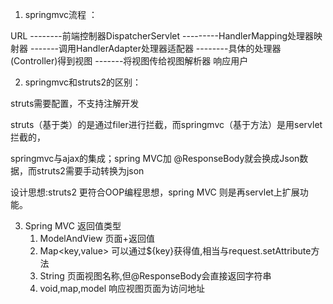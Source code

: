 1. springmvc流程 ：

URL
--------前端控制器DispatcherServlet
---------HandlerMapping处理器映射器
-------调用HandlerAdapter处理器适配器 --------具体的处理器(Controller)得到视图
-------将视图传给视图解析器
响应用户

2. springmvc和struts2的区别：

struts需要配置，不支持注解开发

struts（基于类）的是通过filer进行拦截，而springmvc（基于方法）是用servlet拦截的，

springmvc与ajax的集成；spring MVC加 @ResponseBody就会换成Json数据，而struts2需要手动转换为json

设计思想:struts2 更符合OOP编程思想，spring MVC 则是再servlet上扩展功能。

3. Spring MVC 返回值类型
   1. ModelAndView 页面+返回值
   2. Map<key,value> 可以通过${key}获得值,相当与request.setAttribute方法
   3. String 页面视图名称,但@ResponseBody会直接返回字符串
   4. void,map,model 响应视图页面为访问地址